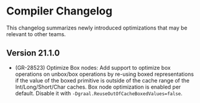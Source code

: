 # Compiler Changelog

This changelog summarizes newly introduced optimizations that may be relevant to other teams.

## Version 21.1.0
* (GR-28523) Optimize Box nodes: Add support to optimize box operations on unbox/box operations by re-using boxed
representations if the value of the boxed primitive is outside of the cache range of the Int/Long/Short/Char caches.
Box node optimization is enabled per default. Disable it with `-Dgraal.ReuseOutOfCacheBoxedValues=false`.
